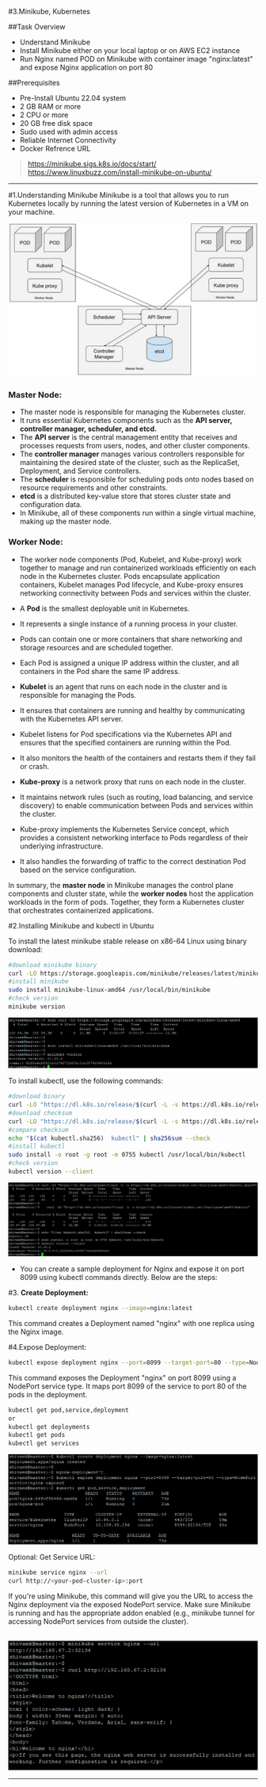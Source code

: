 #3.Minikube, Kubernetes

##Task Overview
- Understand Minikube
- Install Minikube either on your local laptop or on AWS EC2 instance
- Run Nginx named POD on Minikube with container image "nginx:latest" and expose Nginx application on port 80


##Prerequisites
- Pre-Install Ubuntu 22.04 system
- 2 GB RAM or more
- 2 CPU or more
- 20 GB free disk space
- Sudo used with admin access
- Reliable Internet Connectivity
- Docker
Refrence URL


>https://minikube.sigs.k8s.io/docs/start/
https://www.linuxbuzz.com/install-minikube-on-ubuntu/

---

#1.Understanding Minikube
Minikube is a tool that allows you to run Kubernetes locally by running the latest version of Kubernetes in a VM on your machine. 

![alt text](images/archi.webp)


### Master Node:

- The master node is responsible for managing the Kubernetes cluster.
- It runs essential Kubernetes components such as the **API server, controller manager, scheduler, and etcd.**
- The **API server** is the central management entity that receives and processes requests from users, nodes, and other cluster components.
- The **controller manager** manages various controllers responsible for maintaining the desired state of the cluster, such as the ReplicaSet, Deployment, and Service controllers.
- The **scheduler** is responsible for scheduling pods onto nodes based on resource requirements and other constraints.
- **etcd** is a distributed key-value store that stores cluster state and configuration data.
- In Minikube, all of these components run within a single virtual machine, making up the master node.

### Worker Node:

- The worker node components (Pod, Kubelet, and Kube-proxy) work together to manage and run containerized workloads efficiently on each node in the Kubernetes cluster. Pods encapsulate application containers, Kubelet manages Pod lifecycle, and Kube-proxy ensures networking connectivity between Pods and services within the cluster.

- A **Pod** is the smallest deployable unit in Kubernetes.
- It represents a single instance of a running process in your cluster.
- Pods can contain one or more containers that share networking and storage resources and are scheduled together.
- Each Pod is assigned a unique IP address within the cluster, and all containers in the Pod share the same IP address.

- **Kubelet** is an agent that runs on each node in the cluster and is responsible for managing the Pods.
- It ensures that containers are running and healthy by communicating with the Kubernetes API server.
- Kubelet listens for Pod specifications via the Kubernetes API and ensures that the specified containers are running within the Pod.
- It also monitors the health of the containers and restarts them if they fail or crash.

- **Kube-proxy** is a network proxy that runs on each node in the cluster.
- It maintains network rules (such as routing, load balancing, and service discovery) to enable communication between Pods and services within the cluster.
- Kube-proxy implements the Kubernetes Service concept, which provides a consistent networking interface to Pods regardless of their underlying infrastructure.
- It also handles the forwarding of traffic to the correct destination Pod based on the service configuration.


In summary, the **master node** in Minikube manages the control plane components and cluster state, while the **worker nodes** host the application workloads in the form of pods. Together, they form a Kubernetes cluster that orchestrates containerized applications.


#2.Installing Minikube and kubectl in Ubuntu 

To install the latest minikube stable release on x86-64 Linux using binary download:

```bash
#download minikube binary
curl -LO https://storage.googleapis.com/minikube/releases/latest/minikube-linux-amd64
#install minikube
sudo install minikube-linux-amd64 /usr/local/bin/minikube
#check version
minikube version
``` 

![alt text](images/installminikube.PNG)


To install  kubectl, use the following commands:

```bash
#download binary
curl -LO "https://dl.k8s.io/release/$(curl -L -s https://dl.k8s.io/release/stable.txt)/bin/linux/amd64/kubectl"
#download checksum
curl -LO "https://dl.k8s.io/release/$(curl -L -s https://dl.k8s.io/release/stable.txt)/bin/linux/amd64/kubectl.sha256"
#compare checksum
echo "$(cat kubectl.sha256)  kubectl" | sha256sum --check
#install kubectl
sudo install -o root -g root -m 0755 kubectl /usr/local/bin/kubectl
#check version
kubectl version --client
```
![alt text](images/kubectl.PNG)

- You can create a sample deployment for Nginx and expose it on port 8099 using kubectl commands directly. Below are the steps:

#3. **Create Deployment:**

```bash
kubectl create deployment nginx --image=nginx:latest
```
This command creates a Deployment named "nginx" with one replica using the Nginx image.


#4.Expose Deployment:

```bash
kubectl expose deployment nginx --port=8099 --target-port=80 --type=NodePort
```
This command exposes the Deployment "nginx" on port 8099 using a NodePort service type. It maps port 8099 of the service to port 80 of the pods in the deployment.

```bash
kubectl get pod,service,deployment
or
kubectl get deployments
kubectl get pods
kubectl get services
```

![alt text](images/createdeploymment.PNG)

Optional: Get Service URL:

```bash
minikube service nginx --url
curl http://<your-pod-cluster-ip>:port
```
If you're using Minikube, this command will give you the URL to access the Nginx deployment via the exposed NodePort service. Make sure Minikube is running and has the appropriate addon enabled (e.g., minikube tunnel for accessing NodePort services from outside the cluster).
 
 ![alt text](images/curl.PNG)

---